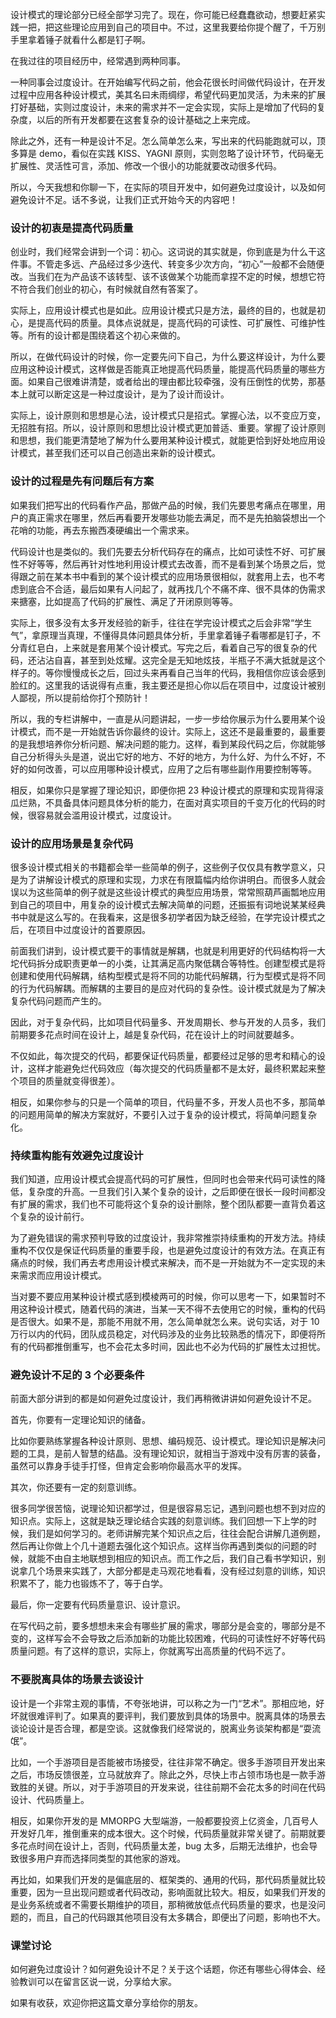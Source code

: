 设计模式的理论部分已经全部学习完了。现在，你可能已经蠢蠢欲动，想要赶紧实践一把，把这些理论应用到自己的项目中。不过，这里我要给你提个醒了，千万别手里拿着锤子就看什么都是钉子啊。

在我过往的项目经历中，经常遇到两种同事。

一种同事会过度设计。在开始编写代码之前，他会花很长时间做代码设计，在开发过程中应用各种设计模式，美其名曰未雨绸缪，希望代码更加灵活，为未来的扩展打好基础，实则过度设计，未来的需求并不一定会实现，实际上是增加了代码的复杂度，以后的所有开发都要在这套复杂的设计基础之上来完成。

除此之外，还有一种是设计不足。怎么简单怎么来，写出来的代码能跑就可以，顶多算是 demo，看似在实践 KISS、YAGNI 原则，实则忽略了设计环节，代码毫无扩展性、灵活性可言，添加、修改一个很小的功能就要改动很多代码。

所以，今天我想和你聊一下，在实际的项目开发中，如何避免过度设计，以及如何避免设计不足。话不多说，让我们正式开始今天的内容吧！

### 设计的初衷是提高代码质量

创业时，我们经常会讲到一个词：初心。这词说的其实就是，你到底是为什么干这件事。不管走多远、产品经过多少迭代、转变多少次方向，“初心”一般都不会随便改。当我们在为产品该不该转型、该不该做某个功能而拿捏不定的时候，想想它符不符合我们创业的初心，有时候就自然有答案了。

实际上，应用设计模式也是如此。应用设计模式只是方法，最终的目的，也就是初心，是提高代码的质量。具体点说就是，提高代码的可读性、可扩展性、可维护性等。所有的设计都是围绕着这个初心来做的。

所以，在做代码设计的时候，你一定要先问下自己，为什么要这样设计，为什么要应用这种设计模式，这样做是否能真正地提高代码质量，能提高代码质量的哪些方面。如果自己很难讲清楚，或者给出的理由都比较牵强，没有压倒性的优势，那基本上就可以断定这是一种过度设计，是为了设计而设计。

实际上，设计原则和思想是心法，设计模式只是招式。掌握心法，以不变应万变，无招胜有招。所以，设计原则和思想比设计模式更加普适、重要。掌握了设计原则和思想，我们能更清楚地了解为什么要用某种设计模式，就能更恰到好处地应用设计模式，甚至我们还可以自己创造出来新的设计模式。

### 设计的过程是先有问题后有方案

如果我们把写出的代码看作产品，那做产品的时候，我们先要思考痛点在哪里，用户的真正需求在哪里，然后再看要开发哪些功能去满足，而不是先拍脑袋想出一个花哨的功能，再去东搬西凑硬编出一个需求来。

代码设计也是类似的。我们先要去分析代码存在的痛点，比如可读性不好、可扩展性不好等等，然后再针对性地利用设计模式去改善，而不是看到某个场景之后，觉得跟之前在某本书中看到的某个设计模式的应用场景很相似，就套用上去，也不考虑到底合不合适，最后如果有人问起了，就再找几个不痛不痒、很不具体的伪需求来搪塞，比如提高了代码的扩展性、满足了开闭原则等等。

实际上，很多没有太多开发经验的新手，往往在学完设计模式之后会非常“学生气”，拿原理当真理，不懂得具体问题具体分析，手里拿着锤子看哪都是钉子，不分青红皂白，上来就是套用某个设计模式。写完之后，看着自己写的很复杂的代码，还沾沾自喜，甚至到处炫耀。这完全是无知地炫技，半瓶子不满大抵就是这个样子的。等你慢慢成长之后，回过头来再看自己当年的代码，我相信你应该会感到脸红的。这里我的话说得有点重，我主要还是担心你以后在项目中，过度设计被别人鄙视，所以提前给你打个预防针！

所以，我的专栏讲解中，一直是从问题讲起，一步一步给你展示为什么要用某个设计模式，而不是一开始就告诉你最终的设计。实际上，这还不是最重要的，最重要的是我想培养你分析问题、解决问题的能力。这样，看到某段代码之后，你就能够自己分析得头头是道，说出它好的地方、不好的地方，为什么好、为什么不好，不好的如何改善，可以应用哪种设计模式，应用了之后有哪些副作用要控制等等。

相反，如果你只是掌握了理论知识，即便你把 23 种设计模式的原理和实现背得滚瓜烂熟，不具备具体问题具体分析的能力，在面对真实项目的千变万化的代码的时候，很容易就会滥用设计模式，过度设计。

### 设计的应用场景是复杂代码

很多设计模式相关的书籍都会举一些简单的例子，这些例子仅仅具有教学意义，只是为了讲解设计模式的原理和实现，力求在有限篇幅内给你讲明白。而很多人就会误以为这些简单的例子就是这些设计模式的典型应用场景，常常照葫芦画瓢地应用到自己的项目中，用复杂的设计模式去解决简单的问题，还振振有词地说某某经典书中就是这么写的。在我看来，这是很多初学者因为缺乏经验，在学完设计模式之后，在项目中过度设计的首要原因。

前面我们讲到，设计模式要干的事情就是解耦，也就是利用更好的代码结构将一大坨代码拆分成职责更单一的小类，让其满足高内聚低耦合等特性。创建型模式是将创建和使用代码解耦，结构型模式是将不同的功能代码解耦，行为型模式是将不同的行为代码解耦。而解耦的主要目的是应对代码的复杂性。设计模式就是为了解决复杂代码问题而产生的。

因此，对于复杂代码，比如项目代码量多、开发周期长、参与开发的人员多，我们前期要多花点时间在设计上，越是复杂代码，花在设计上的时间就要越多。

不仅如此，每次提交的代码，都要保证代码质量，都要经过足够的思考和精心的设计，这样才能避免烂代码效应（每次提交的代码质量都不是太好，最终积累起来整个项目的质量就变得很差）。

相反，如果你参与的只是一个简单的项目，代码量不多，开发人员也不多，那简单的问题用简单的解决方案就好，不要引入过于复杂的设计模式，将简单问题复杂化。

### 持续重构能有效避免过度设计

我们知道，应用设计模式会提高代码的可扩展性，但同时也会带来代码可读性的降低，复杂度的升高。一旦我们引入某个复杂的设计，之后即便在很长一段时间都没有扩展的需求，我们也不可能将这个复杂的设计删除，整个团队都要一直背负着这个复杂的设计前行。

为了避免错误的需求预判导致的过度设计，我非常推崇持续重构的开发方法。持续重构不仅仅是保证代码质量的重要手段，也是避免过度设计的有效方法。在真正有痛点的时候，我们再去考虑用设计模式来解决，而不是一开始就为不一定实现的未来需求而应用设计模式。

当对要不要应用某种设计模式感到模棱两可的时候，你可以思考一下，如果暂时不用这种设计模式，随着代码的演进，当某一天不得不去使用它的时候，重构的代码是否很大。如果不是，那能不用就不用，怎么简单就怎么来。说句实话，对于 10 万行以内的代码，团队成员稳定，对代码涉及的业务比较熟悉的情况下，即便将所有的代码都推倒重写，也不会花太多时间，因此也不必为代码的扩展性太过担忧。

### 避免设计不足的 3 个必要条件

前面大部分讲到的都是如何避免过度设计，我们再稍微讲讲如何避免设计不足。

首先，你要有一定理论知识的储备。

比如你要熟练掌握各种设计原则、思想、编码规范、设计模式。理论知识是解决问题的工具，是前人智慧的结晶。没有理论知识，就相当于游戏中没有厉害的装备，虽然可以靠身手徒手打怪，但肯定会影响你最高水平的发挥。

其次，你还要有一定的刻意训练。

很多同学很苦恼，说理论知识都学过，但是很容易忘记，遇到问题也想不到对应的知识点。实际上，这就是缺乏理论结合实践的刻意训练。我们回想一下上学的时候，我们是如何学习的。老师讲解完某个知识点之后，往往会配合讲解几道例题，然后再让你做上个几十道题去强化这个知识点。这样当你再遇到类似的问题的时候，就能不由自主地联想到相应的知识点。而工作之后，我们自己看书学知识，别说拿几个场景来实践了，大部分都是走马观花地看看，没有经过刻意的训练，知识积累不了，能力也锻炼不了，等于白学。

最后，你一定要有代码质量意识、设计意识。

在写代码之前，要多想想未来会有哪些扩展的需求，哪部分是会变的，哪部分是不变的，这样写会不会导致之后添加新的功能比较困难，代码的可读性好不好等代码质量问题。有了这样的意识，实际上，你就离写出高质量的代码不远了。

### 不要脱离具体的场景去谈设计

设计是一个非常主观的事情，不夸张地讲，可以称之为一门“艺术”。那相应地，好坏就很难评判了。如果真的要评判，我们要放到具体的场景中。脱离具体的场景去谈论设计是否合理，都是空谈。这就像我们经常说的，脱离业务谈架构都是“耍流氓”。

比如，一个手游项目是否能被市场接受，往往非常不确定。很多手游项目开发出来之后，市场反馈很差，立马就放弃了。除此之外，尽快上市占领市场也是一款手游致胜的关键。所以，对于手游项目的开发来说，往往前期不会花太多的时间在代码设计、代码质量上。

相反，如果你开发的是 MMORPG 大型端游，一般都要投资上亿资金，几百号人开发好几年，推倒重来的成本很大。这个时候，代码质量就非常关键了。前期就要多花点时间在设计上，否则，代码质量太差，bug 太多，后期无法维护，也会导致很多用户弃而选择同类型的其他家的游戏。

再比如，如果我们开发的是偏底层的、框架类的、通用的代码，那代码质量就比较重要，因为一旦出现问题或者代码改动，影响面就比较大。相反，如果我们开发的是业务系统或者不需要长期维护的项目，那稍微放低点代码质量的要求，也是没问题的，而且，自己的代码跟其他项目没有太多耦合，即便出了问题，影响也不大。

### 课堂讨论

如何避免过度设计？如何避免设计不足？关于这个话题，你还有哪些心得体会、经验教训可以在留言区说一说，分享给大家。

如果有收获，欢迎你把这篇文章分享给你的朋友。

